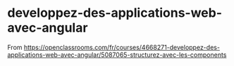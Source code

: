 # developpez-des-applications-web-avec-angular
From https://openclassrooms.com/fr/courses/4668271-developpez-des-applications-web-avec-angular/5087065-structurez-avec-les-components

